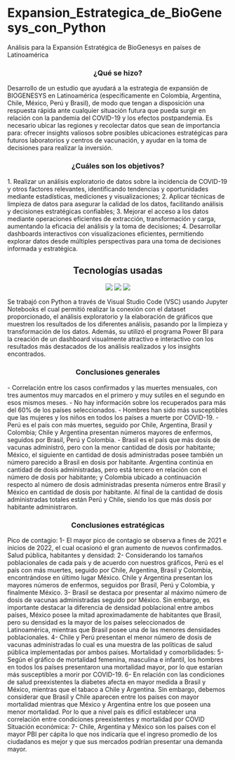 # Expansion_Estrategica_de_BioGenesys_con_Python
Análisis para la Expansión Estratégica de BioGenesys en países de Latinoamérica

<h3 align="center">¿Qué se hizo?</h3>
Desarrollo de un estudio que ayudará a la estrategia de expansión de BIOGENESYS en Latinoamérica (específicamente en Colombia, Argentina, Chile, México, Perú y Brasil), de modo que tengan a disposición una respuesta rápida ante cualquier situación futura que pueda surgir en relación con la pandemia del COVID-19 y los efectos postpandemia. Es necesario ubicar las regiones y recolectar datos que sean de importancia para: ofrecer insights valiosos sobre posibles ubicaciones estratégicas para futuros laboratorios y centros de vacunación, y ayudar en la toma de decisiones para realizar la inversión. 

<h3 align="center">¿Cuáles son los objetivos?</h3>
1. Realizar un análisis exploratorio de datos sobre la incidencia de COVID-19 y otros factores relevantes, identificando tendencias y oportunidades mediante estadísticas, mediciones y visualizaciones; 
2. Aplicar técnicas de limpieza de datos para asegurar la calidad de los datos, facilitando análisis y decisiones estratégicas confiables; 
3. Mejorar el acceso a los datos mediante operaciones eficientes de extracción, transformación y carga, aumentando la eficacia del análisis y la toma de decisiones;
4. Desarrollar dashboards interactivos con visualizaciones eficientes, permitiendo explorar datos desde múltiples perspectivas para una toma de decisiones informada y estratégica.

## <h2 align="center"> Tecnologías usadas </h2>
<p align="center">
  <img src="https://img.shields.io/badge/Python-3776AB?style=for-the-badge&logo=python&logoColor=white" />
   <img src="https://img.shields.io/badge/Power%20BI-F2C811?style=for-the-badge&logo=powerbi&logoColor=black" />
   <img src="https://img.shields.io/badge/VS%20Code-007ACC?style=for-the-badge&logo=visualstudiocode&logoColor=white" />
</p>

Se trabajó con Python a través de Visual Studio Code (VSC) usando Jupyter Notebooks el cual permitió realizar la conexión con el dataset proporcionado, el análisis exploratorio y la elaboración de gráficos que muestren los resultados de los diferentes análisis, pasando por la limpieza y transformación de los datos. Además, su utilizó el programa Power BI para la creación de un dashboard visualmente atractivo e interactivo con los resultados más destacados de los análisis realizados y los insights encontrados.

<h3 align="center">Conclusiones generales</h3>
- Correlación entre los casos confirmados y las muertes mensuales, con tres aumentos muy marcados en el primero y muy sutiles en el segundo en esos mismos meses. 
- No hay información sobre los recuperados para más del 60% de los países seleccionados.
- Hombres han sido más susceptibles que las mujeres y los niños en todos los países a muerte por COVID-19.
- Perú es el país con más muertes, seguido por Chile, Argentina, Brasil y Colombia; Chile y Argentina presentan números mayores de enfermos, seguidos por Brasil, Perú y Colombia.
- Brasil es el país que más dosis de vacunas administró, pero con la menor cantidad de dosis por habitante; México, el siguiente en cantidad de dosis administradas posee también un número parecido a Brasil en dosis por habitante. Argentina continúa en cantidad de dosis administradas, pero está tercero en relación con el número de dosis por habitante; y Colombia ubicado a continuación respecto al número de dosis administradas presenta números entre Brasil y México en cantidad de dosis por habitante. Al final de la cantidad de dosis administradas totales están Perú y Chile, siendo los que más dosis por habitante administraron. 

<h3 align="center">Conclusiones estratégicas</h3>
Pico de contagio:
1-	El mayor pico de contagio se observa a fines de 2021 e inicios de 2022, el cual ocasionó el gran aumento de nuevos confirmados. 
Salud pública, habitantes y densidad:
2-	Considerando los tamaños poblacionales de cada país y de acuerdo con nuestros gráficos, Perú es el país con más muertes, seguido por Chile, Argentina, Brasil y Colombia, encontrándose en último lugar México. Chile y Argentina presentan los mayores números de enfermos, seguidos por Brasil, Perú y Colombia, y finalmente México. 
3-	Brasil se destaca por presentar al máximo número de dosis de vacunas administradas seguido por México. Sin embargo, es importante destacar la diferencia de densidad poblacional entre ambos países, México posee la mitad aproximadamente de habitantes que Brasil, pero su densidad es la mayor de los países seleccionados de Latinoamérica, mientras que Brasil posee una de las menores densidades poblacionales. 
4-	Chile y Perú presentan el menor número de dosis de vacunas administradas lo cual es una muestra de las políticas de salud pública implementadas por ambos países. 
Mortalidad y comorbilidades: 
5-	Según el gráfico de mortalidad femenina, masculina e infantil, los hombres en todos los países presentaron una mortalidad mayor, por lo que estarían más susceptibles a morir por COVID-19. 
6-	En relación con las condiciones de salud preexistentes la diabetes afecta en mayor medida a Brasil y México, mientras que el tabaco a Chile y Argentina. Sin embargo, debemos considerar que Brasil y Chile aparecen entre los países con mayor mortalidad mientras que México y Argentina entre los que poseen una menor mortalidad. Por lo que a nivel país es difícil establecer una correlación entre condiciones preexistentes y mortalidad por COVID
Situación económica: 
7-	Chile, Argentina y México son los países con el mayor PBI per cápita lo que nos indicaría que el ingreso promedio de los ciudadanos es mejor y que sus mercados podrían presentar una demanda mayor. 

